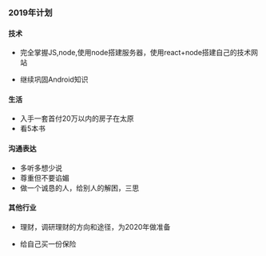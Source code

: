 ### 2019年计划

#### 技术

- 完全掌握JS,node,使用node搭建服务器，使用react+node搭建自己的技术网站

- 继续巩固Android知识

#### 生活

- 入手一套首付20万以内的房子在太原
- 看5本书

#### 沟通表达

- 多听多想少说
- 尊重但不要谄媚
- 做一个诚恳的人，给别人的解困，三思

#### 其他行业

- 理财，调研理财的方向和途径，为2020年做准备

- 给自己买一份保险

